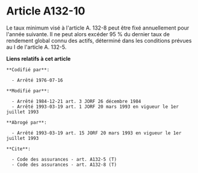 # Article A132-10

Le taux minimum visé à l'article A. 132-8 peut être fixé annuellement pour l'année suivante. Il ne peut alors excéder 95 % du
dernier taux de rendement global connu des actifs, déterminé dans les conditions prévues au I de l'article A. 132-5.

**Liens relatifs à cet article**

	**Codifié par**:

	  - Arrêté 1976-07-16

	**Modifié par**:

	  - Arrêté 1984-12-21 art. 3 JORF 26 décembre 1984
	  - Arrêté 1993-03-19 art. 1 JORF 20 mars 1993 en vigueur le 1er juillet 1993

	**Abrogé par**:

	  - Arrêté 1993-03-19 art. 15 JORF 20 mars 1993 en vigueur le 1er juillet 1993

	**Cite**:

	  - Code des assurances - art. A132-5 (T)
	  - Code des assurances - art. A132-8 (T)
